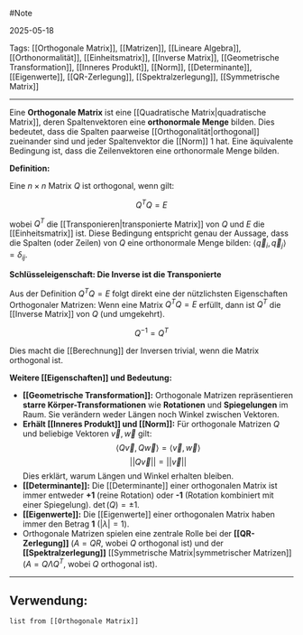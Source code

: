#Note

2025-05-18

Tags: [[Orthogonale Matrix]], [[Matrizen]], [[Lineare Algebra]], [[Orthonormalität]], [[Einheitsmatrix]], [[Inverse Matrix]], [[Geometrische Transformation]], [[Inneres Produkt]], [[Norm]], [[Determinante]], [[Eigenwerte]], [[QR-Zerlegung]], [[Spektralzerlegung]], [[Symmetrische Matrix]]

---

Eine **Orthogonale Matrix** ist eine [[Quadratische Matrix|quadratische Matrix]], deren Spaltenvektoren eine **orthonormale Menge** bilden. Dies bedeutet, dass die Spalten paarweise [[Orthogonalität|orthogonal]] zueinander sind und jeder Spaltenvektor die [[Norm]] 1 hat. Eine äquivalente Bedingung ist, dass die Zeilenvektoren eine orthonormale Menge bilden.

**Definition:**

Eine $n \times n$ Matrix $Q$ ist orthogonal, wenn gilt:

$$ Q^T Q = E $$

wobei $Q^T$ die [[Transponieren|transponierte Matrix]] von $Q$ und $E$ die [[Einheitsmatrix]] ist. Diese Bedingung entspricht genau der Aussage, dass die Spalten (oder Zeilen) von $Q$ eine orthonormale Menge bilden: $\langle \vec{q}_i, \vec{q}_j \rangle = \delta_{ij}$.

**Schlüsseleigenschaft: Die Inverse ist die Transponierte**

Aus der Definition $Q^T Q = E$ folgt direkt eine der nützlichsten Eigenschaften Orthogonaler Matrizen: Wenn eine Matrix $Q^T Q = E$ erfüllt, dann ist $Q^T$ die [[Inverse Matrix]] von $Q$ (und umgekehrt).

$$ Q^{-1} = Q^T $$

Dies macht die [[Berechnung]] der Inversen trivial, wenn die Matrix orthogonal ist.

**Weitere [[Eigenschaften]] und Bedeutung:**

* **[[Geometrische Transformation]]:** Orthogonale Matrizen repräsentieren **starre Körper-Transformationen** wie **Rotationen** und **Spiegelungen** im Raum. Sie verändern weder Längen noch Winkel zwischen Vektoren.
* **Erhält [[Inneres Produkt]] und [[Norm]]:** Für orthogonale Matrizen $Q$ und beliebige Vektoren $\vec{v}, \vec{w}$ gilt:
    $$ \langle Q\vec{v}, Q\vec{w} \rangle = \langle \vec{v}, \vec{w} \rangle $$
    $$ ||Q\vec{v}|| = ||\vec{v}|| $$
    Dies erklärt, warum Längen und Winkel erhalten bleiben.
* **[[Determinante]]:** Die [[Determinante]] einer orthogonalen Matrix ist immer entweder **+1** (reine Rotation) oder **-1** (Rotation kombiniert mit einer Spiegelung). $\det(Q) = \pm 1$.
* **[[Eigenwerte]]:** Die [[Eigenwerte]] einer orthogonalen Matrix haben immer den Betrag **1** ($|\lambda| = 1$).
* Orthogonale Matrizen spielen eine zentrale Rolle bei der **[[QR-Zerlegung]]** ($A=QR$, wobei $Q$ orthogonal ist) und der **[[Spektralzerlegung]]** [[Symmetrische Matrix|symmetrischer Matrizen]] ($A=Q \Lambda Q^T$, wobei $Q$ orthogonal ist).

---

## Verwendung:

```dataview
list from [[Orthogonale Matrix]]
```